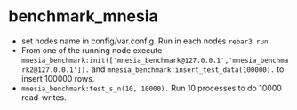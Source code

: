 benchmark_mnesia
=====


- set nodes name in config/var.config. Run in each nodes `rebar3 run`
- From one of the running node execute `mnesia_benchmark:init(['mnesia_benchmark@127.0.0.1','mnesia_benchmark2@127.0.0.1']).`
 and `mnesia_benchmark:insert_test_data(100000).` to insert 100000 rows.
- `mnesia_benchmark:test_s_n(10, 10000).` Run 10 processes to do 10000 read-writes.  
